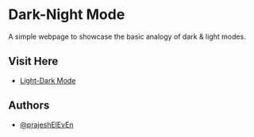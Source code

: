 
# Dark-Night Mode

A simple webpage to showcase the basic analogy of dark & light modes.

## Visit Here

- [Light-Dark Mode](https://prajeshElEvEn.github.io/night-mode)

## Authors

- [@prajeshElEvEn](https://www.github.com/prajeshElEvEn)
